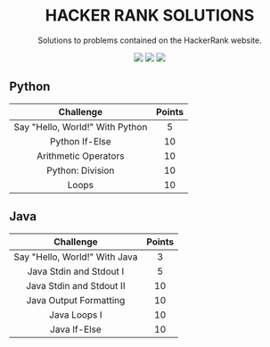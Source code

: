 <h1 align="center">HACKER RANK SOLUTIONS</h1>

<p align="center">
    Solutions to problems contained on the HackerRank website.
</p>

<p align="center">
	<img src="https://img.shields.io/badge/Problems%20Solved-76-brightgreen.svg">
	<img src="https://img.shields.io/badge/Language-Python/Java-brightgreen.svg">
	<img src="https://img.shields.io/badge/Latest%20Update-17/11/2023-brightgreen.svg">
</p>

## Python

|                                                          Challenge                                                         | Points |
|:--------------------------------------------------------------------------------------------------------------------------:|:------:|
| Say "Hello, World!" With Python                                                                                            |    5   |
| Python If-Else                                                                                            	     	     |    10  |
| Arithmetic Operators	                                                                                       	     	     |    10  |
| Python: Division	                                                                                       	     	     |    10  |
| Loops			                                                                                       	     	     |    10  |


## Java

|                                                          Challenge                                                         | Points |
|:--------------------------------------------------------------------------------------------------------------------------:|:------:|
| Say "Hello, World!" With Java                                                                                              |    3   |
| Java Stdin and Stdout I                                                                                            	     |    5   |
| Java Stdin and Stdout II	                                                                                       	     |    10  |
| Java Output Formatting	                                                                                       	     |    10  |
| Java Loops I			                                                                                       	     |    10  |
| Java If-Else			                                                                                       	     |    10  |

